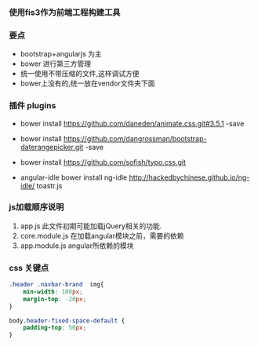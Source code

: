 
###	使用fis3作为前端工程构建工具

###	要点
* bootstrap+angularjs 为主
* bower 进行第三方管理
* 统一使用不带压缩的文件,这样调试方便
* bower上没有的,统一放在vendor文件夹下面

### 插件 plugins 
* bower install https://github.com/daneden/animate.css.git#3.5.1 -save
* bower install https://github.com/dangrossman/bootstrap-daterangepicker.git -save
* bower install https://github.com/sofish/typo.css.git

* angular-idle bower install ng-idle http://hackedbychinese.github.io/ng-idle/
toastr.js

### js加载顺序说明
1. app.js 此文件初期可能加载jQuery相关的功能.
2. core.module.js 在加载angular模块之前，需要的依赖
2. app.module.js angular所依赖的模块

### css 关键点
``` css
.header .navbar-brand  img{
	min-width: 100px;
	margin-top: -20px;
}

body.header-fixed-space-default {
	padding-top: 50px;
}


```

